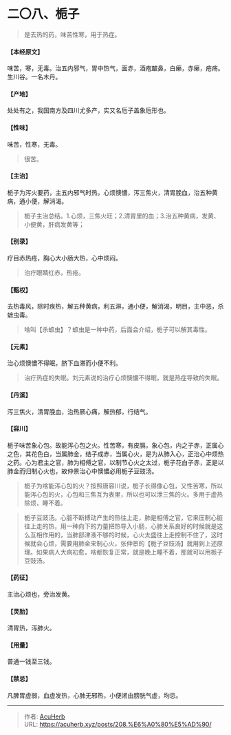 # 二〇八、栀子


> 是去热的药，味苦性寒，用于热症。

#### 【本经原文】
味苦，寒，无毒。治五内邪气，胃中热气，面赤，酒疱皶鼻，白癞，赤癞，疮疡。生川谷。一名木丹。
#### 【产地】
处处有之，我国南方及四川尤多产，实又名卮子盖象卮形也。
#### 【性味】
味苦，性寒，无毒。

> 很苦。

#### 【主治】
栀子为泻火要药，主五内邪气时热，心烦懊憹，泻三焦火，清胃脕血，治五种黄病，通小便，解消渴。

> 栀子主治总结。1.心烦，三焦火旺；2.清胃里的血；3.治五种黄病，发黄、小便黄，肝病发黄等；

#### 【别录】
疗目赤热疮，胸心大小肠大热，心中烦闷。

> 治疗眼睛红赤，热疮。

#### 【甄权】
去热毒风，除时疾热，解五种黄病，利五淋，通小便，解消渴，明目，主中恶，杀蟅虫毒。

> 啥叫【杀蟅虫】？蟅虫是一种中药，后面会介绍，栀子可以解其毒性。

#### 【元素】
治心烦懊憹不得眠，脐下血滞而小便不利。

> 治疗热症的失眠。刘元素说的治疗心烦懊憹不得眠，就是热症导致的失眠。

#### 【丹溪】
泻三焦火，清胃脕血，治热厥心痛，解热郁，行结气。
#### 【容川】
栀子味苦象心包。故能泻心包之火。性苦寒，有皮膈，象心包，内之子赤，正属心之色，其花色白，当属肺金，结子成赤，当属心火，是为从肺入心，正治心中烦热之药。心为君主之官，肺为相傅之官，以制节心火之太过，栀子花白子赤，正是以肺金而归制心火也，故仲景治心中懊憹必用栀子豆豉汤。

> 栀子为啥能泻心包的火？按照唐容川说，栀子长得像心包，又性苦寒，所以能泻心包的火，心包和三焦互为表里，所以也可以泄三焦的火。多用于虚热除烦，睡不着。

> 栀子豆豉汤。心脏不断搏动产生的热往上走，肺是相傅之官，它来压制心脏往上走的热，用一种向下的力量把热导入小肠，心肺关系良好的时候就是这么互相作用的，当肺部津液不够的时候，心火太盛往上走控制不住了，这时候就会心烦，需要用肺金来制心火，张仲景的【栀子豆豉汤】就用到上述原理。如果病人大病初愈，啥都恢复正常，就是晚上睡不着，那就可以用栀子豆豉汤。

#### 【药征】
主治心烦也，旁治发黄。
#### 【灵胎】
清胃热，泻肺火。
#### 【用量】
普通一钱至三钱。
#### 【禁忌】
凡脾胃虚弱，血虚发热，心肺无邪热，小便闭由膀胱气虚，均忌。

---

> 作者: [AcuHerb](https://acuherb.xyz)  
> URL: https://acuherb.xyz/posts/208.%E6%A0%80%E5%AD%90/  

